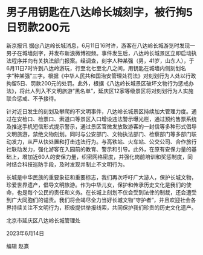 

# 男子用钥匙在八达岭长城刻字，被行拘5日罚款200元

新京报讯
据@八达岭长城消息，6月11日16时许，游客在八达岭长城游览时发现一男子在城墙刻字，并发布新浪微博视频。事件发生后，八达岭长城景区立即启动执法程序并向有关执法部门报案。经调查，刻字人种某强（男，41岁，山东人），于6月11日7时许到八达岭游玩，行至北七至北八之间，用钥匙在城墙内侧刻划名字“种某强”三字。根据《中华人民共和国治安管理处罚法》对刻划行为人处以行政拘留5日、罚款200元的处罚。此外，根据《八达岭长城景区破坏文物行为惩戒办法》，将此人列入不文明旅游“黑名单”，延庆区12家等级景区将对刻划行为人实施联合惩戒、不予接待。

针对近日发生的刻划及攀爬的不文明事件，八达岭长城景区持续加大管理力度。通过在安检口、检票口、索道口等景区入口增设违法警示曝光栏，通过预约售票系统及推送手机短信形式提示警示，通过景区官微发放致游客的一封信等多种形式倡导文明旅游，禁绝文物刻划。同时与公安部门、文物执法部门、检察部门等多部门联动发力，从严从快处置和打击违法行为。与高铁站、火车站、公交公司、合作旅行社联动发力，强化游客在入园前的教育、警示和引导。此外，在原有安保力量的基础上，增加近60人的安保力量，织密网格密度，并强化岗前培训和奖惩制度，同时结合科技巡防手段，及时发现并制止不文明行为。

长城是中华民族的重要象征和重要标志，我们再次呼吁广大游人，保护长城文物，珍爱世界遗产，倡导文明旅游。作为中华儿女，保护和传承历史文化是我们的使命，也是每个公民的责任和义务。在长城上刻划不仅会受到法律的制裁，还会遭受到广大同胞们的谴责。我们将会竭尽全力当好长城文物“守护者”，并且欢迎社会各界持续关注不文明行为，积极提供举报线索，共同保护我们珍贵的历史文化遗产。

北京市延庆区八达岭长城管理处

2023年6月14日

编辑 赵熹

